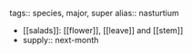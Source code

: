 tags:: species, major, super
alias:: nasturtium

- [[salads]]: [[flower]], [[leave]] and [[stem]]
- supply:: next-month